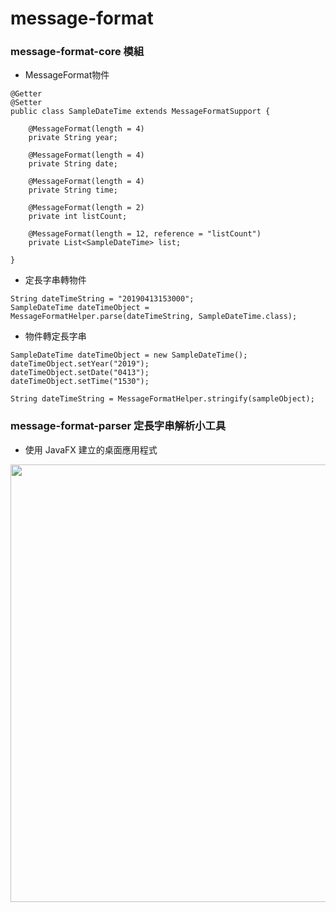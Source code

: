 # message-format

### message-format-core 模組

* MessageFormat物件
```
@Getter
@Setter
public class SampleDateTime extends MessageFormatSupport {

    @MessageFormat(length = 4)
    private String year;

    @MessageFormat(length = 4)
    private String date;

    @MessageFormat(length = 4)
    private String time;

    @MessageFormat(length = 2)
    private int listCount;

    @MessageFormat(length = 12, reference = "listCount")
    private List<SampleDateTime> list;

}
```

* 定長字串轉物件
```
String dateTimeString = "20190413153000";
SampleDateTime dateTimeObject = MessageFormatHelper.parse(dateTimeString, SampleDateTime.class);
```

* 物件轉定長字串
```
SampleDateTime dateTimeObject = new SampleDateTime();
dateTimeObject.setYear("2019");
dateTimeObject.setDate("0413");
dateTimeObject.setTime("1530");

String dateTimeString = MessageFormatHelper.stringify(sampleObject);
```

### message-format-parser 定長字串解析小工具
* 使用 JavaFX 建立的桌面應用程式
<img src="https://i.imgur.com/gy1uVlN.jpg" width="700">
